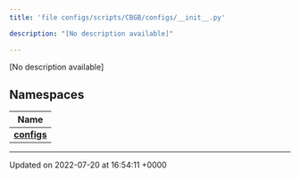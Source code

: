 ```yaml
---
title: 'file configs/scripts/CBGB/configs/__init__.py'

description: "[No description available]"

---
```







[No description available]

## Namespaces

| Name           |
| -------------- |
| **[configs](/documentation/code/namespaces/namespaceconfigs/)**  |






-------------------------------

Updated on 2022-07-20 at 16:54:11 +0000
